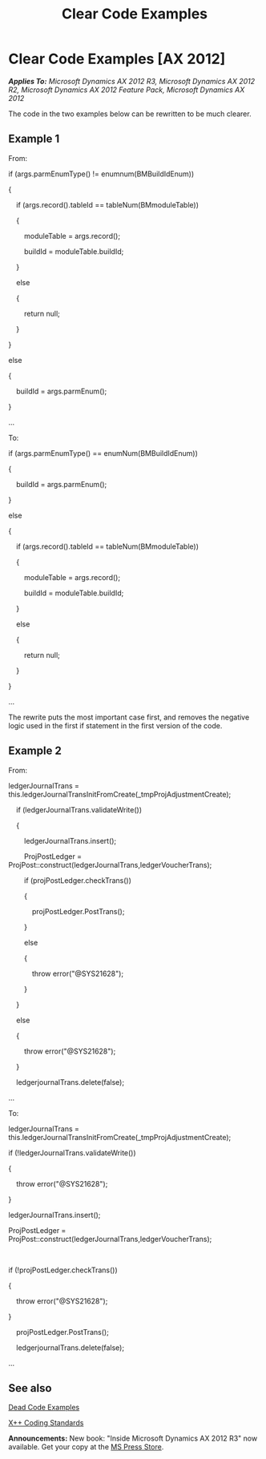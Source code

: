 ﻿---
title: Clear Code Examples
TOCTitle: Clear Code Examples
ms:assetid: a5df0244-6a26-4e89-a398-81ae337f9749
ms:mtpsurl: https://msdn.microsoft.com/en-us/library/Aa851125(v=AX.60)
ms:contentKeyID: 35248412
ms.date: 05/18/2015
mtps_version: v=AX.60
---

# Clear Code Examples [AX 2012]


_**Applies To:** Microsoft Dynamics AX 2012 R3, Microsoft Dynamics AX 2012 R2, Microsoft Dynamics AX 2012 Feature Pack, Microsoft Dynamics AX 2012_

The code in the two examples below can be rewritten to be much clearer.

## Example 1

From:

if (args.parmEnumType() \!= enumnum(BMBuildIdEnum))

{

    if (args.record().tableId == tableNum(BMmoduleTable))

    {

        moduleTable = args.record();

        buildId = moduleTable.buildId;

    }

    else

    {

        return null;

    }

}

else

{

    buildId = args.parmEnum();

}

...

To:

if (args.parmEnumType() == enumNum(BMBuildIdEnum))

{

    buildId = args.parmEnum();

}

else

{

    if (args.record().tableId == tableNum(BMmoduleTable))

    {

        moduleTable = args.record();

        buildId = moduleTable.buildId;

    }

    else

    {

        return null;

    }

}

...

The rewrite puts the most important case first, and removes the negative logic used in the first if statement in the first version of the code.

## Example 2

From:

ledgerJournalTrans = this.ledgerJournalTransInitFromCreate(\_tmpProjAdjustmentCreate);

    if (ledgerJournalTrans.validateWrite())

    {

        ledgerJournalTrans.insert();

        ProjPostLedger = ProjPost::construct(ledgerJournalTrans,ledgerVoucherTrans);

        if (projPostLedger.checkTrans())

        {

            projPostLedger.PostTrans();

        }

        else

        {

            throw error("@SYS21628");

        }

    }

    else

    {

        throw error("@SYS21628");

    }

    ledgerjournalTrans.delete(false);

...

To:

ledgerJournalTrans = this.ledgerJournalTransInitFromCreate(\_tmpProjAdjustmentCreate);

if (\!ledgerJournalTrans.validateWrite())

{

    throw error("@SYS21628");

}

ledgerJournalTrans.insert();

ProjPostLedger = ProjPost::construct(ledgerJournalTrans,ledgerVoucherTrans);

     

if (\!projPostLedger.checkTrans())

{

    throw error("@SYS21628");

}

    projPostLedger.PostTrans();

    ledgerjournalTrans.delete(false);

...

## See also

[Dead Code Examples](dead-code-examples.md)

[X++ Coding Standards](x-coding-standards.md)

  
**Announcements:** New book: "Inside Microsoft Dynamics AX 2012 R3" now available. Get your copy at the [MS Press Store](https://www.microsoftpressstore.com/store/inside-microsoft-dynamics-ax-2012-r3-9780735685109).

